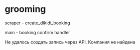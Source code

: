 # grooming
scraper - create_dikidi_booking


main - booking confirm handler


Не удалось создать запись через API. Компания не найдена
